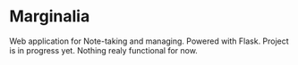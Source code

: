 # Marginalia
Web application for Note-taking and managing. Powered with Flask.
Project is in progress yet. Nothing realy functional for now.
